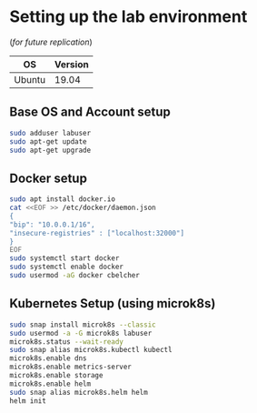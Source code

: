 # Setting up the lab environment

(*for future replication*)

| OS | Version |
| -- | ------- |
| Ubuntu | 19.04 |

## Base OS and Account setup

```bash
sudo adduser labuser
sudo apt-get update
sudo apt-get upgrade
```

## Docker setup

```bash
sudo apt install docker.io
cat <<EOF >> /etc/docker/daemon.json
{
"bip": "10.0.0.1/16",
"insecure-registries" : ["localhost:32000"]
}
EOF
sudo systemctl start docker
sudo systemctl enable docker
sudo usermod -aG docker cbelcher
```

## Kubernetes Setup (using microk8s)

```bash
sudo snap install microk8s --classic
sudo usermod -a -G microk8s labuser
microk8s.status --wait-ready
sudo snap alias microk8s.kubectl kubectl
microk8s.enable dns
microk8s.enable metrics-server
microk8s.enable storage
microk8s.enable helm
sudo snap alias microk8s.helm helm
helm init
```
